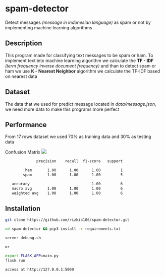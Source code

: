 # spam-detector
Detect messages *(message in indonesian language)* as spam or not by implementing machine learning algorithms
## Description
This program made for classifying text messages to be spam or ham. To implement text into machine learning algorithm we calculate the **TF - IDF** *(term frequency inverse document frequency)* and than to detect spam or ham we use **K - Nearest Neighbor** algorithm we calculate the TF-IDF based on nearest data

## Dataset
The data that we used for predict message located in *data/message.json*, we need more data to make this programs more perfect
## Performance
From 17 rows dataset we used 70% as training data and 30% as testing data

Confusion Matrix
![](https://i.postimg.cc/D0MHYgwd/confusion-matrix.png)
```bash
              precision    recall  f1-score   support

         ham       1.00      1.00      1.00         1
        spam       1.00      1.00      1.00         5

   accuracy                            1.00         6
   macro avg       1.00      1.00      1.00         6
   weighted avg    1.00      1.00      1.00         6
```
## Installation
```bash
git clone https://github.com/rizki4106/spam-detector.git
```
```bash
cd spam-detector && pip3 install -r requirements.txt
```
```bash
server-debung.sh

or

export FLASK_APP=main.py
flask run
```
```bash
access at http://127.0.0.1:5000
```
